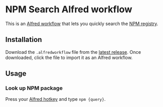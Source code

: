 # NPM Search Alfred workflow

This is an [Alfred workflow](https://www.alfredapp.com/workflows/) that lets you quickly search the [NPM registry](https://www.npmjs.com/).

## Installation
Download the `.alfredworkflow` file from the [latest release](https://github.com/sajadtorkamani/npm-search-alfred-workflow/releases). Once downloaded, click the file to import it as an Alfred workflow.

## Usage

### Look up NPM package

Press your [Alfred hotkey](https://www.alfredapp.com/help/workflows/triggers/hotkey/) and type `npm {query}`.
